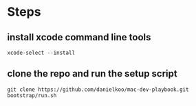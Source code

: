 # Steps 

## install xcode command line tools
```
xcode-select --install
```

## clone the repo and run the setup script
```
git clone https://github.com/danielkoo/mac-dev-playbook.git
bootstrap/run.sh
```
